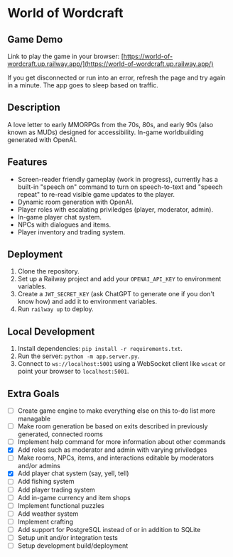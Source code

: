# World of Wordcraft

## Game Demo
Link to play the game in your browser: [https://world-of-wordcraft.up.railway.app/](https://world-of-wordcraft.up.railway.app/)

If you get disconnected or run into an error, refresh the page and try again in a minute. The app goes to sleep based on traffic.

## Description
A love letter to early MMORPGs from the 70s, 80s, and early 90s (also known as MUDs) designed for accessibility. In-game worldbuilding generated with OpenAI.

## Features
- Screen-reader friendly gameplay (work in progress), currently has a built-in "speech on" command to turn on speech-to-text and "speech repeat" to re-read visible game updates to the player.
- Dynamic room generation with OpenAI.
- Player roles with escalating priviledges (player, moderator, admin).
- In-game player chat system.
- NPCs with dialogues and items.
- Player inventory and trading system.

## Deployment
1. Clone the repository.
2. Set up a Railway project and add your `OPENAI_API_KEY` to environment variables.
3. Create a `JWT_SECRET_KEY` (ask ChatGPT to generate one if you don't know how) and add it to environment variables.
4. Run `railway up` to deploy.

## Local Development
1. Install dependencies: `pip install -r requirements.txt`.
2. Run the server: `python -m app.server.py`.
3. Connect to `ws://localhost:5001` using a WebSocket client like `wscat` or point your browser to `localhost:5001`.

## Extra Goals
- [ ] Create game engine to make everything else on this to-do list more managable
- [ ] Make room generation be based on exits described in previously generated, connected rooms
- [ ] Implement help command for more information about other commands
- [x] Add roles such as moderator and admin with varying priviledges
- [ ] Make rooms, NPCs, items, and interactions editable by moderators and/or admins
- [x] Add player chat system (say, yell, tell)
- [ ] Add fishing system
- [ ] Add player trading system
- [ ] Add in-game currency and item shops
- [ ] Implement functional puzzles
- [ ] Add weather system
- [ ] Implement crafting
- [ ] Add support for PostgreSQL instead of or in addition to SQLite
- [ ] Setup unit and/or integration tests
- [ ] Setup development build/deployment
